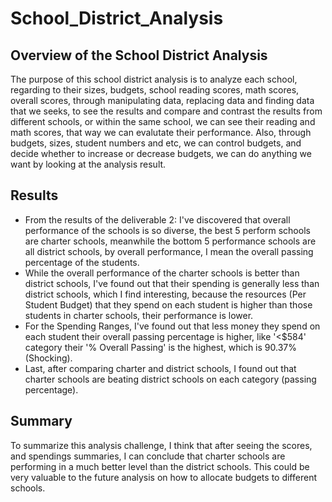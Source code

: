 # School_District_Analysis

## Overview of the School District Analysis
The purpose of this school district analysis is to analyze each school, regarding to their sizes, budgets, school reading scores, math scores, overall scores, through manipulating data, replacing data and finding data that we seeks, to see the results and compare and contrast the results from different schools, or within the same school, we can see their reading and math scores, that way we can evalutate their performance. Also, through budgets, sizes, student numbers and etc, we can control budgets, and decide whether to increase or decrease budgets, we can do anything we want by looking at the analysis result. 

## Results
- From the results of the deliverable 2: I've discovered that overall performance of the schools is so diverse, the best 5 perform schools are charter schools, meanwhile the bottom 5 performance schools are all district schools, by overall performance, I mean the overall passing percentage of the students. 
- While the overall performance of the charter schools is better than district schools, I've found out that their spending is generally less than district schools, which I find interesting, because the resources (Per Student Budget) that they spend on each student is higher than those students in charter schools, their performance is lower. 
- For the Spending Ranges, I've found out that less money they spend on each student their overall passing percentage is higher, like '<$584' category their '% Overall Passing' is the highest, which is 90.37% (Shocking). 
- Last, after comparing charter and district schools, I found out that charter schools are beating district schools on each category (passing percentage). 

## Summary
To summarize this analysis challenge, I think that after seeing the scores, and spendings summaries, I can conclude that charter schools are performing in a much better level than the district schools. This could be very valuable to the future analysis on how to allocate budgets to different schools. 
